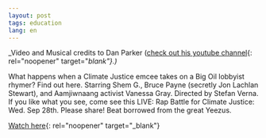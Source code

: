```yaml
---
layout: post
tags: education
lang: en
---
```

_Video and Musical credits to Dan Parker ([check out his youtube channel](https://www.youtube.com/channel/UCbSmUmIobOj8aMRTnu4EJYg){: rel="noopener" target="_blank"}.)_

What happens when a Climate Justice emcee takes on a Big Oil lobbyist rhymer? Find out here. Starring Shem G., Bruce Payne (secretly Jon Lachlan Stewart), and Aamjiwnaang activist Vanessa Gray. Directed by Stefan Verna. If you like what you see, come see this LIVE: Rap Battle for Climate Justice: Wed. Sep 28th. Please share! Beat borrowed from the great Yeezus.

[Watch here](https://www.youtube.com/watch?v=7HkruxeUd0U&feature=emb_title){: rel="noopener" target="_blank"}
